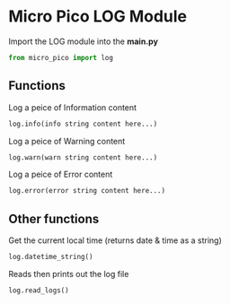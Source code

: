 # Micro Pico LOG Module

Import the LOG module into the **main.py**

```python
from micro_pico import log
```

## Functions

Log a peice of Information content

```python
log.info(info string content here...)
```

Log a peice of Warning content

```python
log.warn(warn string content here...)
```

Log a peice of Error content

```python
log.error(error string content here...)
```

## Other functions

Get the current local time (returns date & time as a string)

```python
log.datetime_string()
```

Reads then prints out the log file

```python
log.read_logs()
```
